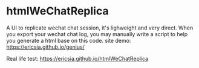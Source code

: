 # htmlWeChatReplica
A UI to replicate wechat chat session, it's lighweight and very direct.
When you export your wechat chat log, you may manually write a script to help you generate a html base on this code.
site demo: https://ericsia.github.io/genius/

Real life test: https://ericsia.github.io/htmlWeChatReplica

